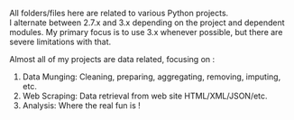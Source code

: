 All folders/files here are related to various Python projects.  
I alternate between 2.7.x and 3.x depending on the project and dependent modules.
My primary focus is to use 3.x whenever possible, but there are severe limitations with that.

Almost all of my projects are data related, focusing on :
 1. Data Munging: 	Cleaning, preparing, aggregating, removing, imputing, etc.
 2. Web Scraping: 	Data retrieval from web site HTML/XML/JSON/etc.
 3. Analysis: 		Where the real fun is !
 

